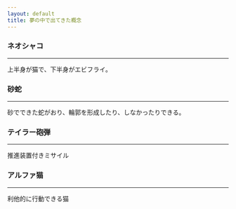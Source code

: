 ```yaml
---
layout: default
title: 夢の中で出てきた概念
---
```


### ネオシャコ
---
上半身が猫で、下半身がエビフライ。

### 砂蛇
---
砂でできた蛇がおり、輪郭を形成したり、しなかったりできる。


### テイラー砲弾
---
推進装置付きミサイル

### アルファ猫
---
利他的に行動できる猫